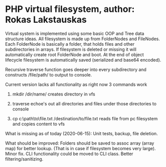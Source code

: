 # PHP virtual filesystem, author: Rokas Lakstauskas

Virtual system is implemented using some basic OOP and Tree data structure ideas.
All filesystem is made up from FolderNodes and FileNodes. Each FolderNode is basically a folder, that holds files and other
subdirectories in arrays. 
If filesystem is deleted or missing it will automatically create root FolderNode and boot.
At the end of object lifecycle filesystem is automatically saved (serialized and base64 encoded).

Recursive traverse function goes deeper into every subdirectory and constructs /file/path/ to output to console.

Current version lacks all functionality as right now 3 commands work

1. mkdir /dir/name/
creates directory in vfs

2. traverse
echoe's out all directories and files under those directories to console

3. cp c:\path\to\file.txt /destination/to/file.txt
reads file from pc filesystem and copies content to vfs

What is missing as of today (2020-06-15):
Unit tests, backup, file deletion.

What should be improved:
Folders should be saved to assoc array (array map) for better lookup. (That is in case if filesystem becomes very large). Minor fix.
CLI functionality could be moved to CLI class.
Better filtering/sanitizing.